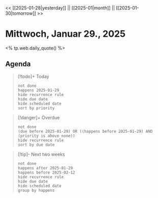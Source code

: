 << [[2025-01-28|yesterday]] || [[2025-01|month]] || [[2025-01-30|tomorrow]] >>

# Mittwoch, Januar 29., 2025

<% tp.web.daily_quote() %>

## Agenda

> [!todo]+ Today
> ```tasks
> not done
> happens 2025-01-29
> hide recurrence rule
> hide due date
> hide scheduled date
> sort by priority
> ```

> [!danger]+ Overdue 
> ```tasks
> not done
> (due before 2025-01-29) OR ((happens before 2025-01-29) AND (priority is above none))
> hide recurrence rule
> sort by due date
> ```

> [!tip]- Next two weeks
> ```tasks
> not done
> happens after 2025-01-29
> happens before 2025-02-12
> hide recurrence rule
> hide due date
> hide scheduled date
> group by happens
> ```
